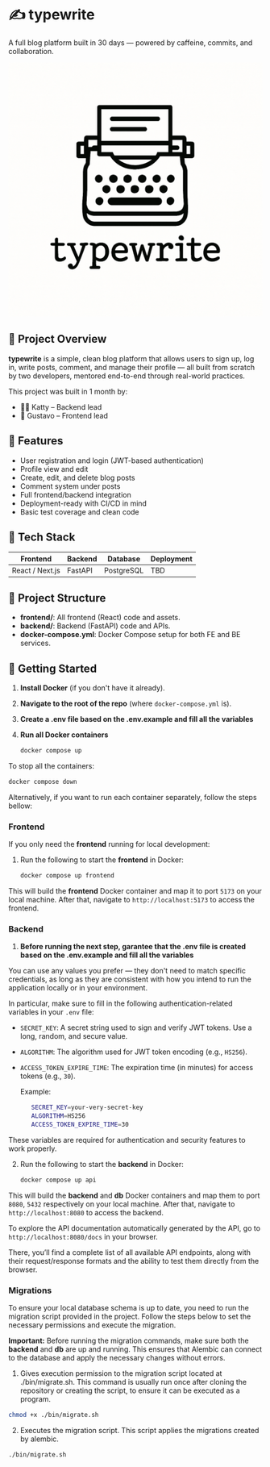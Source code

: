 # ✍️ typewrite

A full blog platform built in 30 days — powered by caffeine, commits, and collaboration.

![typewrite logo](./assets/typewrite.png)

## 📝 Project Overview

**typewrite** is a simple, clean blog platform that allows users to sign up, log in, write posts, comment, and manage their profile — all built from scratch by two developers, mentored end-to-end through real-world practices.

This project was built in 1 month by:

- 👨‍💻 Katty – Backend lead
- 🎨 Gustavo – Frontend lead

## 🚀 Features

- User registration and login (JWT-based authentication)
- Profile view and edit
- Create, edit, and delete blog posts
- Comment system under posts
- Full frontend/backend integration
- Deployment-ready with CI/CD in mind
- Basic test coverage and clean code

## 🧰 Tech Stack

| Frontend        | Backend | Database   | Deployment |
| --------------- | ------- | ---------- | ---------- |
| React / Next.js | FastAPI | PostgreSQL | TBD        |

## 📁 Project Structure

- **frontend/**: All frontend (React) code and assets.
- **backend/**: Backend (FastAPI) code and APIs.
- **docker-compose.yml**: Docker Compose setup for both FE and BE services.

## 🚀 Getting Started

1. **Install Docker** (if you don't have it already).
2. **Navigate to the root of the repo** (where `docker-compose.yml` is).
3. **Create a .env file based on the .env.example and fill all the variables**
4. **Run all Docker containers**

   ```bash
   docker compose up
   ```

To stop all the containers:

```bash
docker compose down
```

Alternatively, if you want to run each container separately, follow the steps bellow:

### Frontend

If you only need the **frontend** running for local development:

1. Run the following to start the **frontend** in Docker:

   ```bash
   docker compose up frontend
   ```

This will build the **frontend** Docker container and map it to port `5173` on your local machine. After that, navigate to `http://localhost:5173` to access the frontend.

### Backend

1. **Before running the next step, garantee that the .env file is created based on the .env.example and fill all the variables**

You can use any values you prefer — they don't need to match specific credentials, as long as they are consistent with how you intend to run the application locally or in your environment.

In particular, make sure to fill in the following authentication-related variables in your `.env` file:

- `SECRET_KEY`: A secret string used to sign and verify JWT tokens. Use a long, random, and secure value.
- `ALGORITHM`: The algorithm used for JWT token encoding (e.g., `HS256`).
- `ACCESS_TOKEN_EXPIRE_TIME`: The expiration time (in minutes) for access tokens (e.g., `30`).

  Example:

  ```bash
     SECRET_KEY=your-very-secret-key
     ALGORITHM=HS256
     ACCESS_TOKEN_EXPIRE_TIME=30
  ```

These variables are required for authentication and security features to work properly.

2. Run the following to start the **backend** in Docker:

   ```bash
   docker compose up api
   ```

This will build the **backend** and **db** Docker containers and map them to port `8080`, `5432` respectively on your local machine. After that, navigate to `http://localhost:8080` to access the backend.

To explore the API documentation automatically generated by the API, go to `http://localhost:8080/docs` in your browser.

There, you’ll find a complete list of all available API endpoints, along with their request/response formats and the ability to test them directly from the browser.

### Migrations

To ensure your local database schema is up to date, you need to run the migration script provided in the project.
Follow the steps below to set the necessary permissions and execute the migration.

**Important:** Before running the migration commands, make sure both the **backend** and **db** are up and running.
This ensures that Alembic can connect to the database and apply the necessary changes without errors.

1. Gives execution permission to the migration script located at ./bin/migrate.sh.
   This command is usually run once after cloning the repository or creating the script, to ensure it can be executed as a program.

```bash
chmod +x ./bin/migrate.sh
```

2. Executes the migration script.
   This script applies the migrations created by alembic.

```bash
./bin/migrate.sh
```
